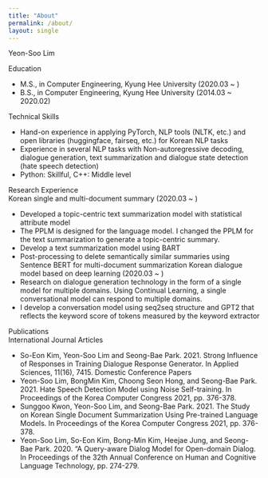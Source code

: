 ```yaml
---
title: "About"
permalink: /about/
layout: single
---
```


Yeon-Soo Lim

Education  
- M.S., in Computer Engineering, Kyung Hee University (2020.03 ~ )
- B.S., in Computer Engineering, Kyung Hee University (2014.03 ~ 2020.02)

Technical Skills  
- Hand-on experience in applying PyTorch, NLP tools (NLTK, etc.) and open libraries (huggingface, fairseq, etc.) for Korean NLP tasks
- Experience in several NLP tasks with Non-autoregressive decoding, dialogue generation, text summarization and dialogue state detection (hate speech detection)
- Python: Skillful, C++: Middle level

Research Experience  
Korean single and multi-document summary (2020.03 ~ )  
- Developed a topic-centric text summarization model with statistical attribute model
- The PPLM is designed for the language model. I changed the PPLM for the text summarization to generate a topic-centric summary.
- Develop a text summarization model using BART
- Post-processing to delete semantically similar summaries using Sentence BERT for multi-document summarization
Korean dialogue model based on deep learning (2020.03 ~ )  
- Research on dialogue generation technology in the form of a single model for multiple domains. Using Continual Learning, a single conversational model can respond to multiple domains.
- I develop a conversation model using seq2seq structure and GPT2 that reflects the keyword score of tokens measured by the keyword extractor

Publications  
International Journal Articles  
- So-Eon Kim, Yeon-Soo Lim and Seong-Bae Park. 2021. Strong Influence of Responses in Training Dialogue Response Generator. In Applied Sciences, 11(16), 7415.
Domestic Conference Papers  
- Yeon-Soo Lim, BongMin Kim, Choong Seon Hong, and Seong-Bae Park. 2021. Hate Speech Detection Model using Noise Self-training. In Proceedings of the Korea Computer Congress 2021, pp. 376-378.
- Sunggoo Kwon, Yeon-Soo Lim, and Seong-Bae Park. 2021. The Study on Korean Single Document Summarization Using Pre-trained Language Models. In Proceedings of the Korea Computer Congress 2021, pp. 376-378.
- Yeon-Soo Lim, So-Eon Kim, Bong-Min Kim, Heejae Jung, and Seong-Bae Park. 2020. “A Query-aware Dialog Model for Open-domain Dialog. In Proceedings of the 32th Annual Conference on Human and Cognitive Language Technology, pp. 274-279.
